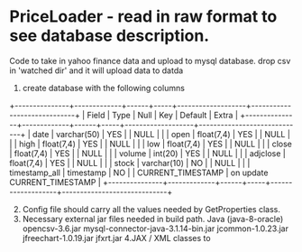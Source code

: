 # PriceLoader - read in raw format to see database description.

Code to take in yahoo finance data and upload to mysql database. drop csv in 'watched dir' and it will upload data to datda

1. create database with the following columns

+---------------+-------------+------+-----+-------------------+-----------------------------+
| Field         | Type        | Null | Key | Default           | Extra                       |
+---------------+-------------+------+-----+-------------------+-----------------------------+
| date          | varchar(50) | YES  |     | NULL              |                             |
| open          | float(7,4)  | YES  |     | NULL              |                             |
| high          | float(7,4)  | YES  |     | NULL              |                             |
| low           | float(7,4)  | YES  |     | NULL              |                             |
| close         | float(7,4)  | YES  |     | NULL              |                             |
| volume        | int(20)     | YES  |     | NULL              |                             |
| adjclose      | float(7,4)  | YES  |     | NULL              |                             |
| stock         | varchar(10) | NO   |     | NULL              |                             |
| timestamp_all | timestamp   | NO   |     | CURRENT_TIMESTAMP | on update CURRENT_TIMESTAMP |
+---------------+-------------+------+-----+-------------------+-----------------------------+

2. Config file should carry all the values needed by GetProperties class.
3. Necessary external jar files needed in build path. Java (java-8-oracle)
  opencsv-3.6.jar
  mysql-connector-java-3.1.14-bin.jar
  jcommon-1.0.23.jar
  jfreechart-1.0.19.jar
  jfxrt.jar
4.JAX / XML classes to 

